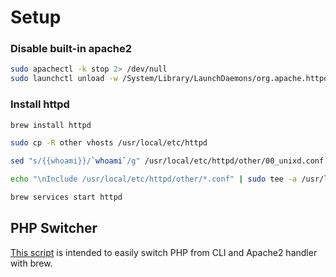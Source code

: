 # Setup

### Disable built-in apache2
```bash
sudo apachectl -k stop 2> /dev/null
sudo launchctl unload -w /System/Library/LaunchDaemons/org.apache.httpd.plist
```
### Install httpd
```bash
brew install httpd

sudo cp -R other vhosts /usr/local/etc/httpd

sed "s/{{whoami}}/`whoami`/g" /usr/local/etc/httpd/other/00_unixd.conf | sudo tee /usr/local/etc/httpd/other/00_unixd.conf > /dev/null

echo "\nInclude /usr/local/etc/httpd/other/*.conf" | sudo tee -a /usr/local/etc/httpd/httpd.conf > /dev/null

brew services start httpd
```

## PHP Switcher
[This script](https://github.com/dhyegofernando/dotfiles/blob/master/modules/apache2/phpswitcher) is intended to easily switch PHP from CLI and Apache2 handler with brew.
